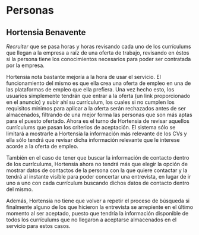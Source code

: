 # Personas

## Hortensia Benavente

_Recruiter_ que se pasa horas y horas revisando cada uno de los currículums que llegan a la empresa a raíz de una oferta de trabajo, revisando en éstos si la persona tiene los conocimientos necesarios para poder ser contratada por la empresa.

Hortensia nota bastante mejoría a la hora de usar el servicio. El funcionamiento del mismo es que ella crea una oferta de empleo en una de las plataformas de empleo que ella prefiera. Una vez hecho esto, los usuarios simplemente tendrán que entrar a la oferta (un link proporcionado en el anuncio) y subir ahí su currículum, los cuales si no cumplen los requisitos mínimos para aplicar a la oferta serán rechazados antes de ser almacenados, filtrando de una mejor forma las personas que son más aptas para el puesto ofertado. Ahora es el turno de Hortensia de revisar aquellos currículums que pasan los criterios de aceptación. El sistema sólo se limitará a mostrarle a Hortensia la información más relevante de los CVs y ella sólo tendrá que revisar dicha información relevante que le interese acorde a la oferta de empleo.

También en el caso de tener que buscar la información de contacto dentro de los currículums, Hortensia ahora no tendrá más que elegir la opción de mostrar datos de contactos de la persona con la que quiere contactar y la tendrá al instante visible para poder concertar una entrevista, en lugar de ir uno a uno con cada currículum buscando dichos datos de contacto dentro del mismo.

Además, Hortensia no tiene que volver a repetir el proceso de búsqueda si finalmente alguno de los que hicieron la entrevista se arrepiente en el último momento al ser aceptado, puesto que tendría la información disponible de todos los currículums que no llegaron a aceptarse almacenados en el servicio para estos casos.
